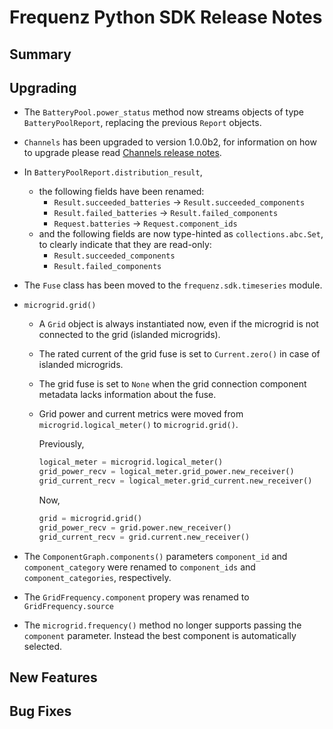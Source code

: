 # Frequenz Python SDK Release Notes

## Summary

<!-- Here goes a general summary of what this release is about -->

## Upgrading

- The `BatteryPool.power_status` method now streams objects of type `BatteryPoolReport`, replacing the previous `Report` objects.

- `Channels` has been upgraded to version 1.0.0b2, for information on how to upgrade please read [Channels release notes](https://github.com/frequenz-floss/frequenz-channels-python/releases/tag/v1.0.0-beta.2).

- In `BatteryPoolReport.distribution_result`,
  * the following fields have been renamed:
    + `Result.succeeded_batteries` → `Result.succeeded_components`
    + `Result.failed_batteries` → `Result.failed_components`
    + `Request.batteries` → `Request.component_ids`
  * and the following fields are now type-hinted as `collections.abc.Set`, to clearly indicate that they are read-only:
    + `Result.succeeded_components`
    + `Result.failed_components`


- The `Fuse` class has been moved to the `frequenz.sdk.timeseries` module.

- `microgrid.grid()`
  - A `Grid` object is always instantiated now, even if the microgrid is not connected to the grid (islanded microgrids).
  - The rated current of the grid fuse is set to `Current.zero()` in case of islanded microgrids.
  - The grid fuse is set to `None` when the grid connection component metadata lacks information about the fuse.
  - Grid power and current metrics were moved from `microgrid.logical_meter()` to `microgrid.grid()`.

    Previously,

    ```python
    logical_meter = microgrid.logical_meter()
    grid_power_recv = logical_meter.grid_power.new_receiver()
    grid_current_recv = logical_meter.grid_current.new_receiver()
    ```

    Now,

    ```python
    grid = microgrid.grid()
    grid_power_recv = grid.power.new_receiver()
    grid_current_recv = grid.current.new_receiver()
    ```

- The `ComponentGraph.components()` parameters `component_id` and `component_category` were renamed to `component_ids` and `component_categories`, respectively.

- The `GridFrequency.component` propery was renamed to `GridFrequency.source`

- The `microgrid.frequency()` method no longer supports passing the `component` parameter. Instead the best component is automatically selected.

## New Features

<!-- Here goes the main new features and examples or instructions on how to use them -->

## Bug Fixes

<!-- Here goes notable bug fixes that are worth a special mention or explanation -->
